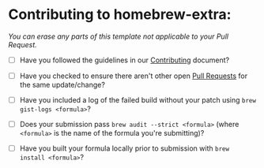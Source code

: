 # Contributing to homebrew-extra:

_You can erase any parts of this template not applicable to your Pull Request._

- [ ] Have you followed the guidelines in our [Contributing](https://github.com/Linuxbrew/homebrew-extra/blob/master/.github/CONTRIBUTING.md) document?
- [ ] Have you checked to ensure there aren't other open [Pull Requests](https://github.com/Linuxbrew/homebrew-xorg/pulls) for the same update/change?
- [ ] Have you included a log of the failed build without your patch using `brew gist-logs <formula>`?
- [ ] Does your submission pass
`brew audit --strict <formula>` (where `<formula>` is the name of the formula you're submitting)?
- [ ] Have you built your formula locally prior to submission with `brew install <formula>`?

